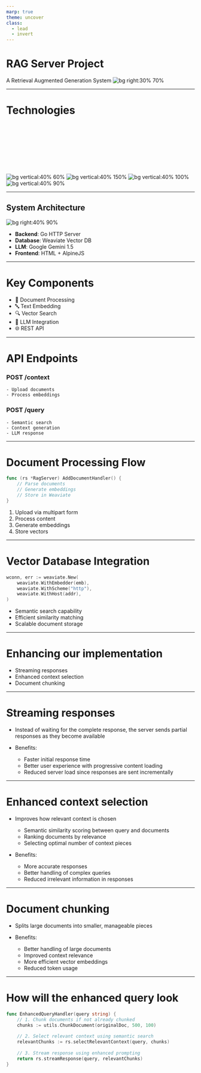 ```yaml
---
marp: true
theme: uncover
class:
  - lead
  - invert
---
```


# RAG Server Project
A Retrieval Augmented Generation System
![bg right:30% 70%](./presentation/repo.png)

---
# Technologies

<br/>
<br/>
<br/>
<br/>
<br/>
<br/>
<br/>

![bg vertical:40% 60%](./presentation/goph-dance.gif)
![bg vertical:40% 150%](./presentation/wv.webp)
![bg vertical:40% 100%](./presentation/gemini.png)
![bg vertical:40% 90%](./presentation/alpine_long.svg)

---

## System Architecture

![bg right:40% 90%](./presentation/rag-server-diagram.png)

- **Backend**: Go HTTP Server
- **Database**: Weaviate Vector DB
- **LLM**: Google Gemini 1.5
- **Frontend**: HTML + AlpineJS

---

# Key Components

- 📝 Document Processing
- 🔤 Text Embedding
- 🔍 Vector Search
- 🤖 LLM Integration
- 🌐 REST API

---

# API Endpoints

### POST /context
```
- Upload documents
- Process embeddings
```

### POST /query
```
- Semantic search
- Context generation
- LLM response
```

---

# Document Processing Flow

```go
func (rs *RagServer) AddDocumentHandler() {
    // Parse documents
    // Generate embeddings
    // Store in Weaviate
}
```

1. Upload via multipart form
2. Process content
3. Generate embeddings
4. Store vectors

---

# Vector Database Integration

```go
wconn, err := weaviate.New(
    weaviate.WithEmbedder(emb),
    weaviate.WithScheme("http"),
    weaviate.WithHost(addr),
)
```

- Semantic search capability
- Efficient similarity matching
- Scalable document storage

---

# Enhancing our implementation

- Streaming responses
- Enhanced context selection
- Document chunking

--- 

# Streaming responses

- Instead of waiting for the complete response, the server sends partial responses as they become available

- Benefits:
  - Faster initial response time
  - Better user experience with progressive content loading
  - Reduced server load since responses are sent incrementally

--- 

# Enhanced context selection

- Improves how relevant context is chosen
  - Semantic similarity scoring between query and documents
  - Ranking documents by relevance
  - Selecting optimal number of context pieces

- Benefits:
  - More accurate responses
  - Better handling of complex queries
  - Reduced irrelevant information in responses

--- 

# Document chunking

- Splits large documents into smaller, manageable pieces

- Benefits:
  - Better handling of large documents
  - Improved context relevance
  - More efficient vector embeddings
  - Reduced token usage

--- 

# How will the enhanced query look

```go
func EnhancedQueryHandler(query string) {
    // 1. Chunk documents if not already chunked
    chunks := utils.ChunkDocument(originalDoc, 500, 100)
    
    // 2. Select relevant context using semantic search
    relevantChunks := rs.selectRelevantContext(query, chunks)
    
    // 3. Stream response using enhanced prompting
    return rs.streamResponse(query, relevantChunks)
}
```